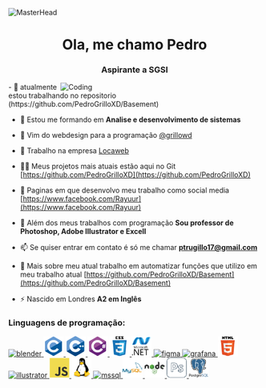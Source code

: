 ![MasterHead](https://img.freepik.com/premium-vector/abstract-geometric-polygon-background-wallpaper-header-cover-with-triangle-shape-low-polly_206846-1144.jpg?w=2000)
<h1 align="center">Ola, me chamo Pedro</h1>
<h3 align="center">Aspirante a SGSI</h3>
<img align="right" alt="Coding" width="400" src="https://sempreupdate.com.br/wp-content/uploads/2019/10/tux-linux-gif.gif">
- 🔭 atualmente estou trabalhando no repositorio (https://github.com/PedroGrilloXD/Basement)

- 🌱 Estou me formando em **Analise e desenvolvimento de sistemas**

- 👯 Vim do webdesign para a programação [@grillowd](https://www.instagram.com/grillowd/)

- 🤝 Trabalho na empresa [Locaweb](https://www.locaweb.com.br)

- 👨‍💻 Meus projetos mais atuais estão aqui no Git [https://github.com/PedroGrilloXD](https://github.com/PedroGrilloXD)

- 📝 Paginas em que desenvolvo meu trabalho como social media [https://www.facebook.com/Rayuur](https://www.facebook.com/Rayuur)

- 💬 Além dos meus trabalhos com programação **Sou professor de Photoshop, Adobe Illustrator e Excell**

- 📫 Se quiser entrar em contato é só me chamar **ptrugillo17@gmail.com**

- 📄 Mais sobre meu atual trabalho em automatizar funções que utilizo em meu trabalho atual [https://github.com/PedroGrilloXD/Basement](https://github.com/PedroGrilloXD/Basement)

- ⚡ Nascido em Londres **A2 em Inglês**


<p align="left">
</p>

<h3 align="left">Linguagens de programação:</h3>
<p align="left"> <a href="https://www.blender.org/" target="_blank" rel="noreferrer"> <img src="https://download.blender.org/branding/community/blender_community_badge_white.svg" alt="blender" width="40" height="40"/> </a> <a href="https://www.cprogramming.com/" target="_blank" rel="noreferrer"> <img src="https://raw.githubusercontent.com/devicons/devicon/master/icons/c/c-original.svg" alt="c" width="40" height="40"/> </a> <a href="https://www.w3schools.com/cpp/" target="_blank" rel="noreferrer"> <img src="https://raw.githubusercontent.com/devicons/devicon/master/icons/cplusplus/cplusplus-original.svg" alt="cplusplus" width="40" height="40"/> </a> <a href="https://www.w3schools.com/cs/" target="_blank" rel="noreferrer"> <img src="https://raw.githubusercontent.com/devicons/devicon/master/icons/csharp/csharp-original.svg" alt="csharp" width="40" height="40"/> </a> <a href="https://www.w3schools.com/css/" target="_blank" rel="noreferrer"> <img src="https://raw.githubusercontent.com/devicons/devicon/master/icons/css3/css3-original-wordmark.svg" alt="css3" width="40" height="40"/> </a> <a href="https://dotnet.microsoft.com/" target="_blank" rel="noreferrer"> <img src="https://raw.githubusercontent.com/devicons/devicon/master/icons/dot-net/dot-net-original-wordmark.svg" alt="dotnet" width="40" height="40"/> </a> <a href="https://www.figma.com/" target="_blank" rel="noreferrer"> <img src="https://www.vectorlogo.zone/logos/figma/figma-icon.svg" alt="figma" width="40" height="40"/> </a> <a href="https://grafana.com" target="_blank" rel="noreferrer"> <img src="https://www.vectorlogo.zone/logos/grafana/grafana-icon.svg" alt="grafana" width="40" height="40"/> </a> <a href="https://www.w3.org/html/" target="_blank" rel="noreferrer"> <img src="https://raw.githubusercontent.com/devicons/devicon/master/icons/html5/html5-original-wordmark.svg" alt="html5" width="40" height="40"/> </a> <a href="https://www.adobe.com/in/products/illustrator.html" target="_blank" rel="noreferrer"> <img src="https://www.vectorlogo.zone/logos/adobe_illustrator/adobe_illustrator-icon.svg" alt="illustrator" width="40" height="40"/> </a> <a href="https://developer.mozilla.org/en-US/docs/Web/JavaScript" target="_blank" rel="noreferrer"> <img src="https://raw.githubusercontent.com/devicons/devicon/master/icons/javascript/javascript-original.svg" alt="javascript" width="40" height="40"/> </a> <a href="https://www.linux.org/" target="_blank" rel="noreferrer"> <img src="https://raw.githubusercontent.com/devicons/devicon/master/icons/linux/linux-original.svg" alt="linux" width="40" height="40"/> </a> <a href="https://www.microsoft.com/en-us/sql-server" target="_blank" rel="noreferrer"> <img src="https://www.svgrepo.com/show/303229/microsoft-sql-server-logo.svg" alt="mssql" width="40" height="40"/> </a> <a href="https://www.mysql.com/" target="_blank" rel="noreferrer"> <img src="https://raw.githubusercontent.com/devicons/devicon/master/icons/mysql/mysql-original-wordmark.svg" alt="mysql" width="40" height="40"/> </a> <a href="https://nodejs.org" target="_blank" rel="noreferrer"> <img src="https://raw.githubusercontent.com/devicons/devicon/master/icons/nodejs/nodejs-original-wordmark.svg" alt="nodejs" width="40" height="40"/> </a> <a href="https://www.photoshop.com/en" target="_blank" rel="noreferrer"> <img src="https://raw.githubusercontent.com/devicons/devicon/master/icons/photoshop/photoshop-line.svg" alt="photoshop" width="40" height="40"/> </a> <a href="https://www.postgresql.org" target="_blank" rel="noreferrer"> <img src="https://raw.githubusercontent.com/devicons/devicon/master/icons/postgresql/postgresql-original-wordmark.svg" alt="postgresql" width="40" height="40"/> </a> </p>
